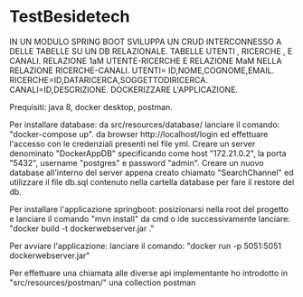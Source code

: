 # TestBesidetech
IN UN MODULO SPRING BOOT SVILUPPA UN CRUD INTERCONNESSO A DELLE TABELLE SU UN DB RELAZIONALE. TABELLE UTENTI , RICERCHE , E CANALI. RELAZIONE 1aM UTENTE-RICERCHE E RELAZIONE MaM NELLA RELAZIONE RICERCHE-CANALI. UTENTI= ID,NOME,COGNOME,EMAIL. RICERCHE=ID,DATARICERCA,SOGGETTODIRICERCA. CANALI=ID,DESCRIZIONE. DOCKERIZZARE L'APPLICAZIONE.

Prequisiti:
java 8,
docker desktop,
postman.

Per installare database:
da src/resources/database/ lanciare il comando: "docker-compose up".
da browser http://localhost/login ed effettuare l'accesso con le credenziali presenti nel file yml.
Creare un server denominato "DockerAppDB" specificando come host "172.21.0.2", la porta "5432", username "postgres" e password "admin".
Creare un nuovo database all'interno del server appena creato chiamato "SearchChannel" ed utilizzare il file db.sql contenuto nella cartella database per fare il restore del db.

Per installare l'applicazione springboot:
posizionarsi nella root del progetto e lanciare il comando "mvn install" da cmd o ide
successivamente lanciare: "docker build -t dockerwebserver.jar ."

Per avviare l'applicazione:
lanciare il comando: "docker run -p 5051:5051 dockerwebserver.jar"

Per effettuare una chiamata alle diverse api implementante ho introdotto in "src/resources/postman/" una collection postman



